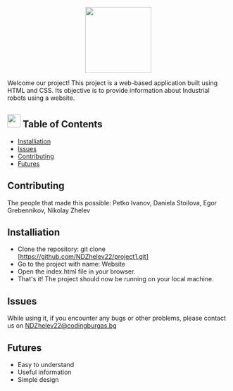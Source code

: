  <p align="center"><img src= "https://cdn.discordapp.com/attachments/871718613755768832/1114222805341438064/Logo.png" width="150" height="150" > </p>
Welcome our project! This project is a web-based application built using HTML and CSS. Its objective is to provide information about Industrial robots using a website.

## <img src= "https://cdn.discordapp.com/attachments/871718613755768832/1114226682400874556/png-clipart-table-of-contents-table-of-contents-eagle-county-school-district-information-forms-blue-angle-thumbnail-removebg-preview.png" width="30" height="30"> Table of Contents
* [Installiation](#installiation)
* [Issues](#issues)
* [Contributing](#contributing) 
* [Futures](#features)

## Contributing
The people that made this possible: Petko Ivanov, Daniela Stoilova, Egor Grebennikov, Nikolay Zhelev

## Installiation
* Clone the repository: git clone [https://github.com/NDZhelev22/project1.git]
* Go to the project with name: Website
* Open the index.html file in your browser.
* That's it! The project should now be running on your local machine.
	
## Issues
While using it, if you encounter any bugs or other problems, please contact us on NDZhelev22@codingburgas.bg

## Futures
* Easy to understand
* Useful information
* Simple design
